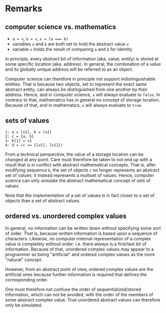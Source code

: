 
<!-- ======================================================================= -->
# Remarks

<!-- ======================================================================= -->
## computer science vs. mathematics

* `a = v`, `b = v`, `x = (a === b)`
* variables `a` and `b` are both set to hold the abstract value `v`
* variable `x` holds the result of comparing `a` and `b` for identity

In principle, every abstract bit of information (aka. value, entity) is stored
at some specific location (aka. address). In general, the combination of a
value and its globally unique address will be referred to as an object.

Computer science can therefore in principle not support indistinguishable
entities. That is because two objects, set to represent the exact same abstract
entity, can always be distinguished from one another by their address. Hence,
and in computer science, `x` will always evaluate to `false`. In contrary to
that, mathematics has in general no concept of storage location. Because of
that, and in mathematics, `x` will always evaluate to `true`.

<!-- ======================================================================= -->
## sets of values

```
1: a = [v1], b = [v2]
2: c = {a, b}
3: b[1] = v1
4: d = (c == {[v1], [v1]})
```

From a technical perspective, the value of a storage location can be changed at
any point. Care must therefore be taken to not end up with a result that is in
conflict with abstract mathematical concepts. That is, after modifying sequence
`b`, the set of objects `c` no longer represents an abstract set of values; it
instead represents a multiset of values. Hence, computer science can only
simulate the abstract mathematical concept of sets of values.

Note that the implementation of a set of values is in fact closer to a set of
objects than a set of abstract values.

<!-- ======================================================================= -->
## ordered vs. unordered complex values

In general, no information can be written down without specifying some sort
of order. That is, because written information is based upon a sequence of
characters. Likewise, no computer-internal representation of a complex value
is completely without order; i.e. there always is a first/last bit of
information. Because of that, unordered complex values may appear to a
programmer as being "artificial" and ordered complex values as the more
"natural" concept.

However, from an abstract point of view, ordered complex values are the
artificial ones because further information is required that defines the
corresponding order.

One must therefore not confuse the order of sequentialized/stored information,
which can not be avoided, with the order of the members of some abstract
complex value. True unordered abstract values can therefore only be simulated.
